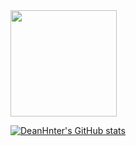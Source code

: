  <div>
  <a href="https://github.com/eagrundy">
   <img align="center" height="170" src="https://github-readme-stats.vercel.app/api/top-langs/?username=DeanHnter&layout=compact&langs_count=16&theme=merko"/>
</div>
  
![DeanHnter's GitHub stats](https://github-readme-stats.vercel.app/api?username=DeanHnter&show_icons=true&theme=merko)
<!---
DeanHnter/DeanHnter is a ✨ special ✨ repository because its `README.md` (this file) appears on your GitHub profile.
You can click the Preview link to take a look at your changes.
--->


